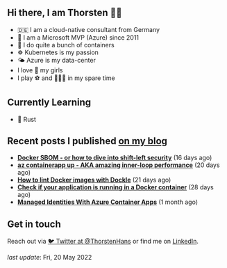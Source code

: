 ## Hi there, I am Thorsten 👋🏼

- 🇩🇪 I am a cloud-native consultant from Germany
- 🔷 I am a Microsoft MVP (Azure) since 2011
- 🐳 I do quite a bunch of containers
- ☸️ Kubernetes is my passion
- 🌤 Azure is my data-center
- I love 💞 my girls
- I play ⚽️ and 🏃🏻‍♂️ in my spare time

## Currently Learning

- 🦀 Rust

## Recent posts I published [on my blog](https://thorsten-hans.com)

- **[Docker SBOM - or how to dive into shift-left security](https://www.thorsten-hans.com/docker-sbom-dive-into-shift-left-security/)** (16 days ago)
- **[az containerapp up - AKA amazing inner-loop performance](https://www.thorsten-hans.com/az-containerapp-aka-amazing-loop-performance/)** (20 days ago)
- **[How to lint Docker images with Dockle](https://www.thorsten-hans.com/lint-docker-images-with-dockle/)** (21 days ago)
- **[Check if your application is running in a Docker container](https://www.thorsten-hans.com/check-if-application-is-running-in-docker-container/)** (28 days ago)
- **[Managed Identities With Azure Container Apps](https://www.thorsten-hans.com/managed-identities-with-azure-container-apps/)** (1 month ago)

## Get in touch

Reach out via [🐦 Twitter at @ThorstenHans](https://twitter.com/ThorstenHans) or find me on [LinkedIn](https://linkedin.com/in/ThorstenHans).

_last update_: Fri, 20 May 2022
